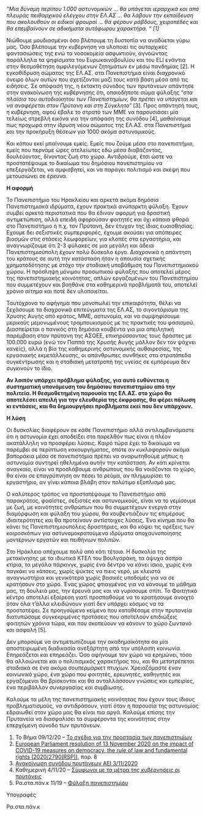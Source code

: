 *“Μια δύναμη περίπου 1.000 αστυνομικών ... θα υπάγεται ιεραρχικά και από πλευράς πειθαρχικού ελέγχου στην ΕΛ.ΑΣ ... θα λάβουν την εκπαίδευση που ακολουθούν οι ειδικοί φρουροί ... θα φέρουν ράβδους, χειροπέδες και θα επεμβαίνουν σε αδικήματα αυτόφωρου χαρακτήρα. “ [1]*


Νιώθουμε μουδιασμένοι όσο βλέπουμε τη δυστοπία να αναδύεται γύρω μας. Όσο βλέπουμε την κυβέρνηση να υλοποιεί τις αυταρχικές φαντασιώσεις της ενώ τα νοσοκομεία ασφυκτιούν, αγνοώντας παράλληλα τα ψηφίσματα του Ευρωκοινοβουλίου και του ELI ενάντια στην θεσμοθέτηση αμφιλεγόμενων ζητημάτων εν μέσω πανδημίας [2]. Η εγκαθίδρυση σώματος της ΕΛ.ΑΣ. στα Πανεπιστήμια είναι διαχρονικό όνειρο όλων αυτών που σχετίζονται μαζί τους κατά βάση μέσα από τις ειδήσεις. Σε απόφασή της, η έκτακτη σύνοδος των πρυτάνεων απάντησε στην ανακοίνωση της κυβέρνησης ότι, οποιοδήποτε σώμα φύλαξης “*στα πλαίσια του αυτοδιοίκητου των Πανεπιστημίων, θα πρέπει να υπάγεται και να αναφέρεται στον Πρύτανη και στη Σύγκλητο*” [3]. Προς απάντησή τους, η κυβέρνηση, αφού έβαλε το στρατό των ΜΜΕ να παρουσιάσει μία τελείως στρεβλή εικόνα για την απόφαση της συνόδου [4], μαθαίνουμε πως προχωρά στην ίδρυση νέου σώματος της ΕΛ.ΑΣ. στα Πανεπιστήμια και την προκήρυξη θέσεων για 1000 ακόμα αστυνομικούς.

Και κάπου εκεί μπαίνουμε εμείς. Εμείς που ζούμε μέσα στο πανεπιστήμιο, εμείς που περνάμε ώρες ατελείωτες εδώ μέσα διαβάζοντας, δουλεύοντας, δίνοντας ζωή στο χώρο. Αντιδρούμε, έτσι ώστε να προστατέψουμε το δικαίωμα του δημόσιου πανεπιστημίου να επεξεργάζεται, να αμφισβητεί, και να παράγει πολιτισμό και σκέψη που μετουσιώνει σε έρευνα.                                                   

**Η αφορμή**

Το Πανεπιστήμιο του Ηρακλείου και αρκετά ακόμα δημόσια Πανεπιστημιακά ιδρύματα, έχουν πρακτικά ανύπαρκτη φύλαξη. Έχουν συμβεί αρκετά περιστατικά που θα έδιναν αφορμή για δραστική αντιμετώπιση, αλλά επειδή αφορούσαν φοιτητές και όχι κάποια φθορά στο Πανεπιστήμιο ή π.χ. τον Πρύτανη, δεν έτυχαν της ίδιας ευαισθησίας. Εχουμε δει σεξιστικές συμπεριφορές, έχουμε ακούσει για απόπειρες βιασμών στις στάσεις λεωφορείων, για κλοπές στα εργαστήρια, και αναγνωρίζουμε ότι 2-3 φύλακες σε μια μεγάλη και άδεια Πανεπιστημιούπολη έχουν πολύ δύσκολο έργο. Διαχρονικά η απάντηση του κράτους σε αυτή την κατάσταση ήταν η απουσία σχετικής χρηματοδότησης με στόχο την σταδιακή υποβάθμιση του Πανεπιστημιακού χώρου. Η πρόσληψη μόνιμου προσωπικού φύλαξης που αποτελεί μέρος της πανεπιστημιακής κοινότητας, απλών εργαζομένων του Πανεπιστημίου που συμμετέχουν και βοηθάνε στα καθημερινά προβλήματά του, αποτελεί χρόνιο αίτημα και ποτέ δεν υλοποιείται. 

Ταυτόχρονα το αφήγημα που μονοπωλεί την επικαιρότητα, θέλει να ξεχάσουμε τα διαχρονικά επιτεύγματα της ΕΛ.ΑΣ, το σιγοντάρισμα της Χρυσης Αυγής από κράτος, ΜΜΕ, αστυνομία, και να συμψηφίσουμε μερικούς μεμονωμένους τραμπουκισμούς με τις πρακτικές του φασισμού. Διασπείρεται ο πανικός στη δημόσια κουβέντα για μια απειλητική παρέμβαση στον πρύτανη της ΑΣΟΕΕ, επικηρύσσοντας τους δράστες με 100.000 ευρώ (ενώ τον Παππά της Χρυσής Αυγής μάλλον δεν τον ψάχνει κανείς), αλλά η βία της καθημερινής αστυνομικής αυθαιρεσίας, της εργασιακής εκμετάλλευσης, οι απάνθρωπες συνθήκες στα στρατόπεδα συγκέντρωσης και η σταδιακή μετατροπή της υγείας σε εμπόρευμα δεν συγκινούν το ίδιο.

**Αν λοιπόν υπάρχει πρόβλημα φύλαξης, για αυτό ευθύνεται η συστηματική υπονόμευση του δημόσιου πανεπιστημίου από την πολιτεία. Η θεσμοθετημένη παρουσία της ΕΛ.ΑΣ. στο χώρο θα αποτελέσει απειλή για την ελευθερία της έκφρασης, θα φέρει πόλωση κι εντάσεις, και θα δημιουργήσει προβλήματα εκεί που δεν υπάρχουν.**

**Η λύση** 

Οι δυσκολίες διαφέρουν σε κάθε Πανεπιστήμιο αλλά αντιλαμβανόμαστε ότι η αστυνομία έχει αποδείξει στο παρελθόν πως είναι η πλέον ακατάλληλη να προσφέρει λύσεις. Καιρό τώρα έχει το δικαίωμα να παρέμβει σε περίπτωση κακουργήματος, οπότε αν κυκλοφορούν ακόμα βαποράκια μέσα σε πανεπιστήμια πρέπει να αναρωτηθούμε μήπως η αστυνομία συντηρεί ηθελημένα αυτήν την κατάσταση. Αν κάτι κρίνεται αναγκαίο, είναι να προσλάβουμε ανθρώπους που θα νοιάζονται το χώρο, θα είναι σε επαγρύπνηση αν πέσει το ρεύμα, αν πλημμυρίσει το εργαστήριο, αν γίνει κάποια βλάβη στον πολύτιμο εξοπλισμό μας.

Ο καλύτερος τρόπος να προστατέψουμε το Πανεπιστήμιο από παρακράτος, φασίστες, σεξιστές και αστυνομικούς, είναι να το γεμίσουμε με ζωή, με κοινότητες ανθρώπων που θα συμμετέχουν ενεργά στην διαμόρφωση και φύλαξη του χώρου, θα κουβεντιάζουν τις επιμέρους ιδιαιτερότητες και θα προτείνουν αντίστοιχες λύσεις. Ένα κίνημα που θα κάνει τις Πανεπιστημιουπόλεις δραστήριες, και θα κόψει τις ορέξεις των καιροσκόπων για αστυνομοκρατούμενα ιδρύματα αποχαυνοποίησης μοντέρνων εργατών και πειθήνιων πολιτών.

Στο Ηράκλειο απέχουμε πολύ από κάτι τέτοιο. Η δυσκολία της μετακίνησης με τα ιδιωτικά ΚΤΕΛ του Βουλγαράκη, τα άψυχα άσπρα κτίρια, τα μεγάλα πάρκινγκ, χωρίς ένα δέντρο να κάνει ίσκιο, χωρίς ένα παγκάκι να κάτσεις, χωρίς ψύκτες να πιεις νερό, με κλειστά αναγνωστήρια και γενικότερα χωρίς βασικές υποδομές για να σε κρατήσουν στο χώρο. Ένας χώρος φτιαγμένος για να κάνουμε το μάθημα μας, τη δουλειά μας, την έρευνά μας και να γυρίσουμε σπίτι. Το Φοιτητικό κέντρο αποτελεί εξαίρεση γιατί προσπαθούμε να το κρατήσουμε ανοιχτό όταν όλα τ’άλλα κλειδώνουν γιατί δεν υπάρχει κόσμος να τα προστατέψει. Σε προηγούμενο κείμενο που καταθέσαμε στην πρυτανεία διατυπώσαμε συγκεκριμένες προτάσεις που αποτελούν επιδιώξεις φοιτητών χρόνια τώρα, και που σκοπεύουν να κάνουν το χώρο ζωντανό και ασφαλή [5].

Δεν μπορούμε να αντιμετωπίζουμε την ακαδημαϊκότητα σα μία αποστειρωμένη διαδικασία ανεξάρτητη από την υπόλοιπη κοινωνία. Επηρεάζεται και επηρεάζει. Όσο αφήνουμε τον χώρο να ερημώνει, τόσο θα αλλοιώνεται και ο πολιτισμικός χαρακτήρας του, και θα μετατρέπεται σταδιακά σε ένα ακόμα σουπερμάρκετ πτυχίων. Χρειαζόμαστε έναν κοινωνικό χώρο, ένα χώρο που φοιτητές, ερευνητές, καθηγητές και εργαζόμενοι θα βρίσκονται και θα ανταλλάσσουν γνώσεις και εμπειρίες, ένα περιβάλλον συνεργασίας και συμβίωσης.

Καλούμε τα μέλη της πανεπιστημιακής κοινότητας που έχουν τους ίδιους προβληματισμούς, να αντιδράσουν, γιατί όταν η παρουσία της αστυνομίας εδραιωθεί στον χώρο μας θα είναι πια αργά. Καλούμε επίσης την Πρυτανεία να διασφαλίσει τα συμφέροντα της κοινότητας στην επερχόμενη σύνοδο των πρυτάνεων.

1. Το Βήμα 09/12/20 – [Το σχέδιο για την προστασία των πανεπιστημίων](https://www.tovima.gr/2020/12/09/society/to-sxedio-gia-tin-prostasia-ton-panepistimion-ti-tha-isxysei-apo-ton-septemvrio)
2. [European Parliament resolution of 13 November 2020 on the impact of COVID-19 measures on democracy, the rule of law and fundamental rights (2020/2790(RSP))](https://www.europarl.europa.eu/doceo/document/TA-9-2020-0307_EN.html), παρ. 8
3. [Ανακοίνωση συνόδου πρυτάνεων ΑΕΙ 3/11/2020](http://www.synodos-aei.gr/documents/anakoinosi_synodou_03-11-2020.pdf)
4. Καθημερινή 4/11/20 – [Σύμφωνοι με τα μέτρα της κυβέρνησεις οι πρυτάνεις](https://www.kathimerini.gr/society/561143182/symfonoi-me-ta-metra-tis-kyvernisis-oi-prytaneis/)
5. Ρα.στα.πάν.κ 11/19 – [Φύλαξη πανεπιστημίου](https://rastapank.radio.uoc.gr/article/3)

Υπογραφές

Ρα.στα.πάν.κ
